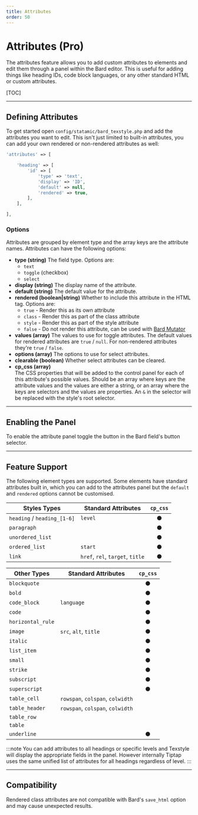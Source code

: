 ```yaml
---
title: Attributes
order: 50
---
```


# Attributes (Pro)

The attributes feature allows you to add custom attributes to elements and edit them through a panel within the Bard editor. This is useful for adding things like heading IDs, code block languages, or any other standard HTML or custom attributes.

[TOC]

---

## Defining Attributes

To get started open `config/statamic/bard_texstyle.php` and add the attributes you want to edit. This isn't just limited to built-in attributes, you can add your own rendered or non-rendered attributes as well:

```php
'attributes' => [

    'heading' => [
        'id' => [
            'type' => 'text',
            'display' => 'ID',
            'default' => null,
            'rendered' => true,
        ],
    ],

],
```

### Options

Attributes are grouped by element type and the array keys are the attribute names. Attributes can have the following options:

* **type (string)**
  The field type. Options are:
    * `text`
    * `toggle` (checkbox)
    * `select`
* **display (string)**
  The display name of the attribute.
* **default (string)**
  The default value for the attribute.
* **rendered (boolean|string)**
  Whether to include this attribute in the HTML tag. Options are:
    * `true` - Render this as its own attribute
    * `class` - Render this as part of the class attribute
    * `style` - Render this as part of the style attribute
    * `false` - Do not render this attribute, can be used with [Bard Mutator](https://statamic.com/addons/jacksleight/bard-mutator)
* **values (array)**
  The values to use for toggle attributes. The default values for rendered attributes are `true` / `null`. For non-rendered attributes they're `true` / `false`.
* **options (array)**
  The options to use for select attributes.
* **clearable (boolean)**
  Whether select attributes can be cleared.
* **cp_css (array)**  
  The CSS properties that will be added to the control panel for each of this attribute's possible values. Should be an array where keys are the attribute values and the values are either a string, or an array where the keys are selectors and the values are properties. An `&` in the selector will be replaced with the style's root selector.

---

## Enabling the Panel

To enable the attribute panel toggle the button in the Bard field's button selector.

---

## Feature Support

The following element types are supported. Some elements have standard attributes built in, which you can add to the attributes panel but the `default` and `rendered` options cannot be customised.

| Styles Types                          | Standard Attributes                | `cp_css` |
| ------------------------------------- | ---------------------------------- | :------: |
| `heading` / `heading_[1-6]`           | `level`                            | ●        |
| `paragraph`                           |                                    | ●        |
| `unordered_list`                      |                                    | ●        |
| `ordered_list`                        | `start`                            | ●        |
| `link`                                | `href`, `rel`, `target`, `title`   | ●        |

| Other Types                           | Standard Attributes                | `cp_css` |
| ------------------------------------- | ---------------------------------- | :------: |
| `blockquote`                          |                                    | ●        |
| `bold`                                |                                    | ●        |
| `code_block`                          | `language`                         | ●        |
| `code`                                |                                    | ●        |
| `horizontal_rule`                     |                                    | ●        |
| `image`                               | `src`, `alt`, `title`              | ●        |
| `italic`                              |                                    | ●        |
| `list_item`                           |                                    | ●        |
| `small`                               |                                    | ●        |
| `strike`                              |                                    | ●        |
| `subscript`                           |                                    | ●        |
| `superscript`                         |                                    | ●        |
| `table_cell`                          | `rowspan`, `colspan`, `colwidth`   |          |
| `table_header`                        | `rowspan`, `colspan`, `colwidth`   |          |
| `table_row`                           |                                    |          |
| `table`                               |                                    |          |
| `underline`                           |                                    | ●        |

:::note
You can add attributes to all headings or specific levels and Texstyle will display the appropriate fields in the panel. However internally Tiptap uses the same unified list of attributes for all headings regardless of level.
:::

---

## Compatibility

Rendered class attributes are not compatible with Bard's `save_html` option and may cause unexpected results.
